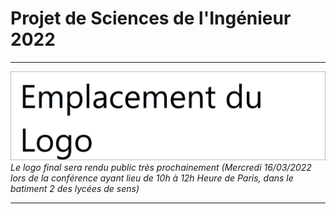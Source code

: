 # **Projet de Sciences de l'Ingénieur 2022**

------------

![Logo](https://github.com/Mockonaa/SI2022/raw/main/logotype.png "Logo")
*Le logo final sera rendu public très prochainement (Mercredi 16/03/2022 lors de la conférence ayant lieu de 10h à 12h Heure de Paris, dans le batiment 2 des lycées de sens)*

------------

